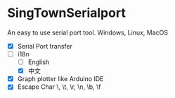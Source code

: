 # SingTownSerialport

An easy to use serial port tool. Windows, Linux, MacOS

- [x] Serial Port transfer
- [ ] i18n
  - [ ] English
  - [x] 中文
- [x] Graph plotter like Arduino IDE
- [x] Escape Char \\, \t, \r, \n, \b, \f
